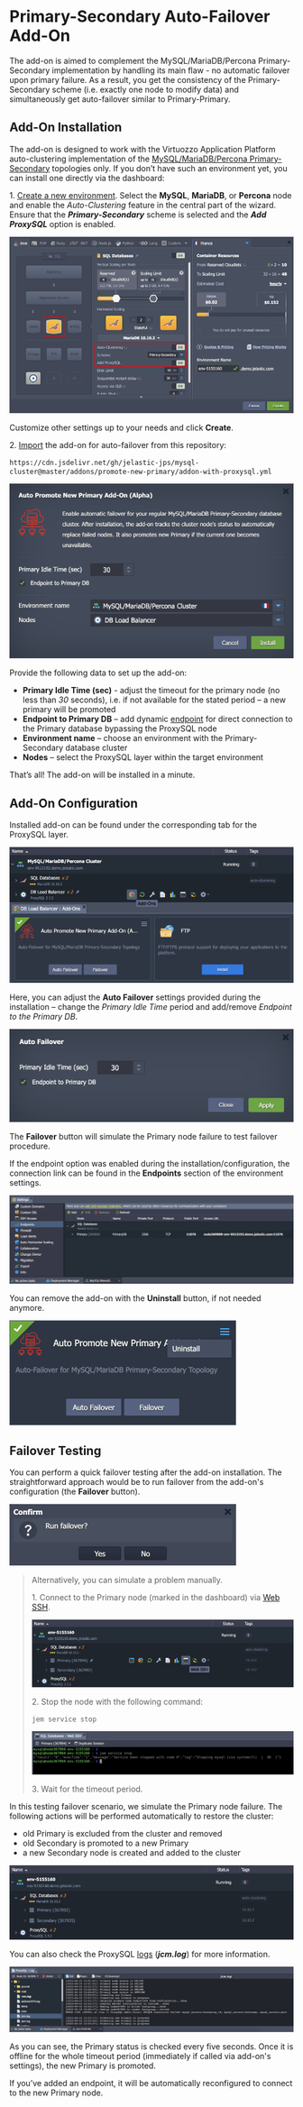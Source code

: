 # Primary-Secondary Auto-Failover Add-On

The add-on is aimed to complement the MySQL/MariaDB/Percona Primary-Secondary implementation by handling its main flaw - no automatic failover upon primary failure. As a result, you get the consistency of the Primary-Secondary scheme (i.e. exactly one node to modify data) and simultaneously get auto-failover similar to Primary-Primary.


## Add-On Installation

The add-on is designed to work with the Virtuozzo Application Platform auto-clustering implementation of the [MySQL/MariaDB/Percona Primary-Secondary](https://www.virtuozzo.com/application-platform-docs/auto-clustering/#templates-with-supported-auto-clustering) topologies only. If you don’t have such an environment yet, you can install one directly via the dashboard:

1\. [Create a new environment](https://www.virtuozzo.com/application-platform-docs/setting-up-environment/). Select the **MySQL**, **MariaDB**, or **Percona** node and enable the *Auto-Clustering* feature in the central part of the wizard. Ensure that the ***Primary-Secondary*** scheme is selected and the ***Add ProxySQL*** option is enabled.

![create DB cluster](images/01-create-db-cluster.png)

Customize other settings up to your needs and click **Create**.

2\. [Import](https://www.virtuozzo.com/application-platform-docs/environment-import/) the add-on for auto-failover from this repository:

```
https://cdn.jsdelivr.net/gh/jelastic-jps/mysql-cluster@master/addons/promote-new-primary/addon-with-proxysql.yml
```

![install the promote primary add-on](images/02-install-promote-primary-addon.png)

Provide the following data to set up the add-on:

- **Primary Idle Time (sec)** - adjust the timeout for the primary node (no less than *30* seconds), i.e. if not available for the stated period – a new primary will be promoted
- **Endpoint to Primary DB** – add dynamic [endpoint](https://www.virtuozzo.com/application-platform-docs/endpoints/) for direct connection to the Primary database bypassing the ProxySQL node
- **Environment name** – choose an environment with the Primary-Secondary database cluster
- **Nodes** – select the ProxySQL layer within the target environment

That’s all! The add-on will be installed in a minute.


## Add-On Configuration

Installed add-on can be found under the corresponding tab for the ProxySQL layer.

![configure promote add-on](images/03-configure-promote-addon.png)

Here, you can adjust the **Auto Failover** settings provided during the installation – change the *Primary Idle Time* period and add/remove *Endpoint to the Primary DB*.

![change failover timeout](images/04-change-failover-timeout.png)

The **Failover** button will simulate the Primary node failure to test failover procedure.

If the endpoint option was enabled during the installation/configuration, the connection link can be found in the **Endpoints** section of the environment settings.

![primary DB endpoint](images/05-primary-db-endpoint.png)

You can remove the add-on with the **Uninstall** button, if not needed anymore.

![uninstall promote add-on](images/06-uninstall-promote-addon.png)


## Failover Testing

You can perform a quick failover testing after the add-on installation. The straightforward approach would be to run failover from the add-on's configuration (the **Failover** button).

![simulate failover cofirmation](images/07-simulate-failover-cofirmation.png)

> Alternatively, you can simulate a problem manually.
>
> 1\. Connect to the Primary node (marked in the dashboard) via [Web SSH](https://www.virtuozzo.com/application-platform-docs/web-ssh-client/).
>
> ![database Web SSH access](images/08-database-web-ssh-access.png)
>
> 2\. Stop the node with the following command:
>
> ```
> jem service stop
> ```
>
> ![stop database service](images/09-stop-database-service.png)
>
> 3\. Wait for the timeout period.

In this testing failover scenario, we simulate the Primary node failure. The following actions will be performed automatically to restore the cluster:

- old Primary is excluded from the cluster and removed
- old Secondary is promoted to a new Primary
- a new Secondary node is created and added to the cluster

![auto failover result](images/10-auto-failover-result.png)

You can also check the ProxySQL [logs](https://www.virtuozzo.com/application-platform-docs/view-log-files/) (***jcm.log***) for more information.

![failover log file](images/11-failover-log.png)

As you can see, the Primary status is checked every five seconds. Once it is offline for the whole timeout period (immediately if called via add-on's settings), the new Primary is promoted.

If you’ve added an endpoint, it will be automatically reconfigured to connect to the new Primary node. 